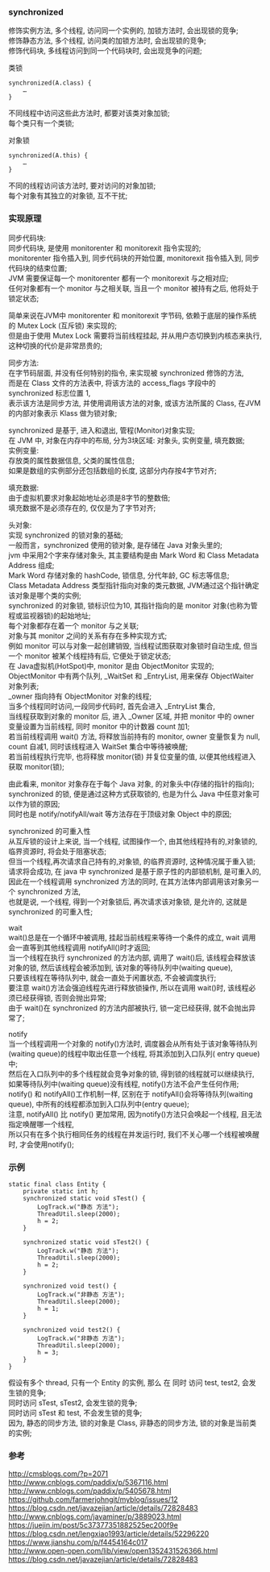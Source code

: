 ### synchronized  
修饰实例方法, 多个线程, 访问同一个实例的, 加锁方法时, 会出现锁的竞争;    
修饰静态方法, 多个线程, 访问类的加锁方法时, 会出现锁的竞争;  
修饰代码块, 多线程访问到同一个代码块时, 会出现竞争的问题;  

类锁  
```
synchronized(A.class) {
    …
}
```
不同线程中访问这些此⽅法时, 都要对该类对象加锁;  
每个类只有一个类锁;  

对象锁  
```
synchronized(A.this) {
    …
}
```
不同的线程访问该⽅法时, 要对访问的对象加锁;  
每个对象有其独立的对象锁, 互不干扰;  

### 实现原理  

同步代码块:  
同步代码块, 是使用 monitorenter 和 monitorexit 指令实现的;  
monitorenter 指令插入到, 同步代码块的开始位置, monitorexit 指令插入到, 同步代码块的结束位置;  
JVM 需要保证每一个 monitorenter 都有一个 monitorexit 与之相对应;  
任何对象都有一个 monitor 与之相关联, 当且一个 monitor 被持有之后, 他将处于锁定状态;  

简单来说在JVM中 monitorenter 和 monitorexit 字节码, 依赖于底层的操作系统的 Mutex Lock (互斥锁) 来实现的;  
但是由于使用 Mutex Lock 需要将当前线程挂起, 并从用户态切换到内核态来执行, 这种切换的代价是非常昂贵的;  

同步方法:  
在字节码层面, 并没有任何特别的指令, 来实现被 synchronized 修饰的方法,  
而是在 Class 文件的方法表中, 将该方法的 access_flags 字段中的 synchronized 标志位置 1,  
表示该方法是同步方法, 并使用调用该方法的对象, 或该方法所属的 Class, 在JVM的内部对象表示 Klass 做为锁对象;  

synchronized 是基于, 进入和退出, 管程(Monitor)对象实现;  
在 JVM 中, 对象在内存中的布局, 分为3块区域: 对象头, 实例变量, 填充数据;  
实例变量:  
存放类的属性数据信息, 父类的属性信息;  
如果是数组的实例部分还包括数组的长度, 这部分内存按4字节对齐;  

填充数据:  
由于虚拟机要求对象起始地址必须是8字节的整数倍;  
填充数据不是必须存在的, 仅仅是为了字节对齐;  

头对象:  
实现 synchronized 的锁对象的基础;  
一般而言，synchronized 使用的锁对象, 是存储在 Java 对象头里的;  
jvm 中采用2个字来存储对象头, 其主要结构是由 Mark Word 和 Class Metadata Address 组成;  
Mark Word  存储对象的 hashCode, 锁信息, 分代年龄, GC 标志等信息;  
Class Metadata Address  类型指针指向对象的类元数据, JVM通过这个指针确定该对象是哪个类的实例;  
synchronized 的对象锁, 锁标识位为10, 其指针指向的是 monitor 对象(也称为管程或监视器锁)的起始地址;  
每个对象都存在着一个 monitor 与之关联;  
对象与其 monitor 之间的关系有存在多种实现方式;  
例如 monitor 可以与对象一起创建销毁, 当线程试图获取对象锁时自动生成, 但当一个 monitor 被某个线程持有后, 它便处于锁定状态;  
在 Java虚拟机(HotSpot)中, monitor 是由 ObjectMonitor 实现的;  
ObjectMonitor 中有两个队列, _WaitSet 和 _EntryList, 用来保存 ObjectWaiter 对象列表;  
_owner 指向持有 ObjectMonitor 对象的线程;  
当多个线程同时访问,一段同步代码时, 首先会进入 _EntryList 集合,   
当线程获取到对象的 monitor 后, 进入 _Owner 区域, 并把 monitor 中的 owner 变量设置为当前线程, 同时 monitor 中的计数器 count 加1;  
若当前线程调用 wait() 方法, 将释放当前持有的 monitor, owner 变量恢复为 null, count 自减1, 同时该线程进入 WaitSet 集合中等待被唤醒;  
若当前线程执行完毕, 也将释放 monitor(锁) 并复位变量的值, 以便其他线程进入获取 monitor(锁);  

由此看来, monitor 对象存在于每个 Java 对象, 的对象头中(存储的指针的指向);  
synchronized 的锁, 便是通过这种方式获取锁的, 也是为什么 Java 中任意对象可以作为锁的原因;  
同时也是 notify/notifyAll/wait 等方法存在于顶级对象 Object 中的原因;  


synchronized 的可重入性  
从互斥锁的设计上来说, 当一个线程, 试图操作一个, 由其他线程持有的,对象锁的,临界资源时, 将会处于阻塞状态;  
但当一个线程,再次请求自己持有的,对象锁, 的临界资源时, 这种情况属于重入锁;  
请求将会成功, 在 java 中 synchronized 是基于原子性的内部锁机制, 是可重入的,   
因此在一个线程调用 synchronized 方法的同时, 在其方法体内部调用该对象另一个 synchronized 方法,   
也就是说, 一个线程, 得到一个对象锁后, 再次请求该对象锁, 是允许的, 这就是 synchronized 的可重入性;  

wait  
wait()总是在一个循环中被调用, 挂起当前线程来等待一个条件的成立,  wait 调用会一直等到其他线程调用 notifyAll()时才返回;  
当一个线程在执行 synchronized 的方法内部, 调用了 wait()后, 该线程会释放该对象的锁,  然后该线程会被添加到, 该对象的等待队列中(waiting queue),  
只要该线程在等待队列中,  就会一直处于闲置状态, 不会被调度执行;  
要注意 wait()方法会强迫线程先进行释放锁操作, 所以在调用 wait()时, 该线程必须已经获得锁, 否则会抛出异常;  
由于 wait()在 synchronized 的方法内部被执行, 锁一定已经获得,  就不会抛出异常了;  

notify  
当一个线程调用一个对象的 notify()方法时, 调度器会从所有处于该对象等待队列(waiting queue)的线程中取出任意一个线程, 将其添加到入口队列( entry queue) 中;  
然后在入口队列中的多个线程就会竞争对象的锁, 得到锁的线程就可以继续执行, 如果等待队列中(waiting queue)没有线程, notify()方法不会产生任何作用;  
notify() 和 notifyAll()工作机制一样, 区别在于 notifyAll()会将等待队列(waiting queue), 中所有的线程都添加到入口队列中(entry queue);  
注意, notifyAll() 比 notify() 更加常用, 因为notify()方法只会唤起一个线程, 且无法指定唤醒哪一个线程,  
所以只有在多个执行相同任务的线程在并发运行时, 我们不关心哪一个线程被唤醒时, 才会使用notify();  

### 示例  
```
static final class Entity {
    private static int h;
    synchronized static void sTest() {
        LogTrack.w("静态 方法");
        ThreadUtil.sleep(2000);
        h = 2;
    }

    synchronized static void sTest2() {
        LogTrack.w("静态 方法");
        ThreadUtil.sleep(2000);
        h = 2;
    }

    synchronized void test() {
        LogTrack.w("非静态 方法");
        ThreadUtil.sleep(2000);
        h = 1;
    }

    synchronized void test2() {
        LogTrack.w("非静态 方法");
        ThreadUtil.sleep(2000);
        h = 3;
    }
}
```
假设有多个 thread, 只有一个 Entity 的实例, 那么 在
同时 访问 test, test2, 会发生锁的竞争;  
同时访问 sTest, sTest2, 会发生锁的竞争;  
同时访问 sTest 和 test, 不会发生锁的竞争;  
因为, 静态的同步方法, 锁的对象是 Class, 非静态的同步方法, 锁的对象是当前类的实例;  

### 参考  
http://cmsblogs.com/?p=2071  
http://www.cnblogs.com/paddix/p/5367116.html  
http://www.cnblogs.com/paddix/p/5405678.html  
https://github.com/farmerjohngit/myblog/issues/12  
https://blog.csdn.net/javazejian/article/details/72828483  
http://www.cnblogs.com/javaminer/p/3889023.html  
https://juejin.im/post/5c37377351882525ec200f9e  
https://blog.csdn.net/lengxiao1993/article/details/52296220  
https://www.jianshu.com/p/f4454164c017  
http://www.open-open.com/lib/view/open1352431526366.html  
https://blog.csdn.net/javazejian/article/details/72828483  

